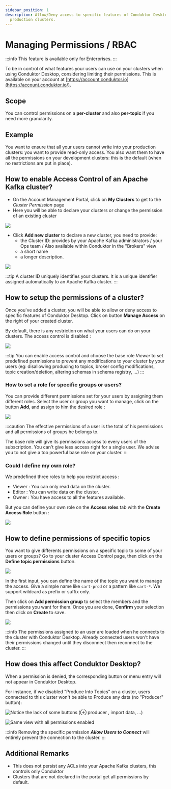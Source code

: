 ```yaml
---
sidebar_position: 1
description: Allow/Deny access to specific features of Conduktor Desktop for sensitive
  production clusters.
---
```


# Managing Permissions / RBAC

:::info
This feature is available only for Enterprises.
:::

To be in control of what features your users can use on your clusters when using Conduktor Desktop, considering limiting their permissions. This is available on your account at [https://account.conduktor.io](https://account.conduktor.io/).

## Scope

You can control permissions on a **per-cluster** and also **per-topic** if you need more granularity.

## Example

You want to ensure that all your users cannot write into your production clusters: you want to provide read-only access. You also want them to have all the permissions on your development clusters: this is the default (when no restrictions are put in place).

## How to enable Access Control of an Apache Kafka cluster?

- On the Account Management Portal, click on **My Clusters** to get to the _Cluster Permission_ page
- Here you will be able to declare your clusters or change the permission of an existing cluster

![](../assets/cdk-clusters.png)

- Click **Add new cluster** to declare a new cluster, you need to provide:
  - the Cluster ID: provides by your Apache Kafka administrators / your Ops team / Also available within Conduktor in the "Brokers" view
  - a short name
  - a longer description.&#x20;

![](../assets/cdk-add-cluster.png)

:::tip
A cluster ID uniquely identifies your clusters. It is a unique identifier assigned automatically
to an Apache Kafka cluster.
:::

## How to setup the permissions of a cluster?

Once you've added a cluster, you will be able to allow or deny access to specific features of Conduktor Desktop. Click on button **Manage Access** on the right of your created cluster.

By default, there is any restriction on what your users can do on your clusters. The access control is disabled :&#x20;

![](../assets/cdk-default-rbac.png)

:::tip
You can enable access control and choose the base role _Viewer_ to set predefined permissions to
prevent any modifications to your cluster by your users (eg: disallowing producing to topics,
broker config modifications, topic creation/deletion, altering schemas in schema registry, ...)
:::

### How to set a role for specific groups or users?

You can provide different permissions set for your users by assigning them different roles. Select the user or group you want to manage, click on the button **Add**, and assign to him the desired role :&#x20;

![](../assets/cdk-cluster-rbac.png)

:::caution
The effective permissions of a user is the total of his permissions and all permissions of groups he belongs to.

The base role will give its permissions access to every users of the subscription. You can't give less access right for a single user. We advise you to not give a too powerful base role on your cluster.
:::

### Could I define my own role?

We predefined three roles to help you restrict access :&#x20;

- Viewer : You can only read data on the cluster.
- Editor : You can write data on the cluster.
- Owner : You have access to all the features available.

But you can define your own role on the **Access roles** tab with the **Create Access Role** button :

![](../assets/cdk-roles-rbac.png)

## How to define permissions of specific topics

You want to give differents permissions on a specific topic to some of your users or groups? Go to your cluster Access Control page, then click on the **Define topic permissions** button.

![](../assets/cdk-add-topic-rbac.png)

In the first input, you can define the name of the topic you want to manage the access. Give a simple name like `cart-prod` or a pattern like `cart-*`. We support wildcard as prefix or suffix only.

Then click on **Add permission group** to select the members and the permissions you want for them. Once you are done, **Confirm** your selection then click on **Create** to save.

![](../assets/cdk-topic-rbac.png)

:::info
The permissions assigned to an user are loaded when he connects to the cluster with Conduktor
Desktop. Already connected users won't have their permissions changed until they disconnect then
reconnect to the cluster.
:::

## How does this affect Conduktor Desktop?

When a permission is denied, the corresponding button or menu entry will not appear in Conduktor Desktop.

For instance, if we disabled "Produce Into Topics" on a cluster, users connected to this cluster won't be able to Produce any data (no "Producer" button):

![Notice the lack of some buttons (⊕ producer , import data, ...)](../assets/capture-decran-du-2021-08-26-17-43-22.png)

![Same view with all permissions enabled](../assets/capture-decran-du-2021-08-26-17-42-03.png)

:::info
Removing the specific permission **_Allow Users to Connect_** will entirely prevent
the connection to the cluster.
:::

## Additional Remarks

- This does not persist any ACLs into your Apache Kafka clusters, this controls only Conduktor
- Clusters that are not declared in the portal get all permissions by default.
